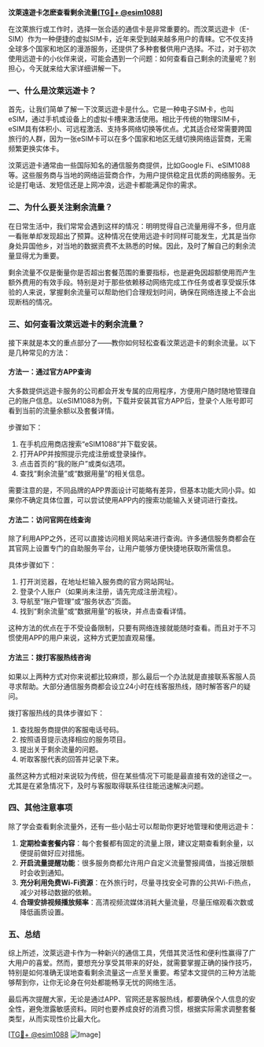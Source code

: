 **汶萊遠遊卡怎麽查看剩余流量[[TG💪+ @esim1088](https://t.me/s/esim1088)]**

在汶萊旅行或工作时，选择一张合适的通信卡是非常重要的。而汶萊远遊卡（E-SIM）作为一种便捷的虚拟SIM卡，近年来受到越来越多用户的青睐。它不仅支持全球多个国家和地区的漫游服务，还提供了多种套餐供用户选择。不过，对于初次使用远遊卡的小伙伴来说，可能会遇到一个问题：如何查看自己剩余的流量呢？别担心，今天就来给大家详细讲解一下。

### 一、什么是汶萊远遊卡？

首先，让我们简单了解一下汶萊远遊卡是什么。它是一种电子SIM卡，也叫eSIM，通过手机或设备上的虚拟卡槽来激活使用。相比于传统的物理SIM卡，eSIM具有体积小、可远程激活、支持多网络切换等优点。尤其适合经常需要跨国旅行的人群，因为一张eSIM卡可以在多个国家和地区无缝切换网络运营商，无需频繁更换实体卡。

汶萊远遊卡通常由一些国际知名的通信服务商提供，比如Google Fi、eSIM1088等。这些服务商与当地的网络运营商合作，为用户提供稳定且优质的网络服务。无论是打电话、发短信还是上网冲浪，远遊卡都能满足你的需求。

### 二、为什么要关注剩余流量？

在日常生活中，我们常常会遇到这样的情况：明明觉得自己流量用得不多，但月底一看账单却发现超出了预算。这种情况在使用远遊卡时同样可能发生，尤其是当你身处异国他乡，对当地的数据资费不太熟悉的时候。因此，及时了解自己的剩余流量显得尤为重要。

剩余流量不仅是衡量你是否超出套餐范围的重要指标，也是避免因超额使用而产生额外费用的有效手段。特别是对于那些依赖移动网络完成工作任务或者享受娱乐体验的人来说，掌握剩余流量可以帮助他们合理规划时间，确保在网络连接上不会出现断档的情况。

### 三、如何查看汶萊远遊卡的剩余流量？

接下来就是本文的重点部分了——教你如何轻松查看汶萊远遊卡的剩余流量。以下是几种常见的方法：

#### 方法一：通过官方APP查询

大多数提供远遊卡服务的公司都会开发专属的应用程序，方便用户随时随地管理自己的账户信息。以eSIM1088为例，下载并安装其官方APP后，登录个人账号即可看到当前的流量余额以及套餐详情。

步骤如下：
1. 在手机应用商店搜索“eSIM1088”并下载安装。
2. 打开APP并按照提示完成注册或登录操作。
3. 点击首页的“我的账户”或类似选项。
4. 查找“剩余流量”或“数据用量”的相关信息。

需要注意的是，不同品牌的APP界面设计可能略有差异，但基本功能大同小异。如果你不确定具体位置，可以尝试使用APP内的搜索功能输入关键词进行查找。

#### 方法二：访问官网在线查询

除了利用APP之外，还可以直接访问相关网站来进行查询。许多通信服务商都会在其官网上设置专门的自助服务平台，让用户能够方便快捷地获取所需信息。

具体步骤如下：
1. 打开浏览器，在地址栏输入服务商的官方网站网址。
2. 登录个人账户（如果尚未注册，请先完成注册流程）。
3. 导航至“账户管理”或“服务状态”页面。
4. 找到“剩余流量”或“数据用量”的板块，并点击查看详情。

这种方法的优点在于不受设备限制，只要有网络连接就能随时查看。而且对于不习惯使用APP的用户来说，这种方式更加直观易懂。

#### 方法三：拨打客服热线咨询

如果以上两种方式对你来说都比较麻烦，那么最后一个办法就是直接联系客服人员寻求帮助。大部分通信服务商都会设立24小时在线客服热线，随时解答客户的疑问。

拨打客服热线的具体步骤如下：
1. 查找服务商提供的客服电话号码。
2. 按照语音提示选择相应的服务项目。
3. 提出关于剩余流量的问题。
4. 听取客服代表的回答并记录下来。

虽然这种方式相对来说较为传统，但在某些情况下可能是最直接有效的途径之一。尤其是在紧急情况下，及时与客服取得联系往往能迅速解决问题。

### 四、其他注意事项

除了学会查看剩余流量外，还有一些小贴士可以帮助你更好地管理和使用远遊卡：

1. **定期检查套餐内容**：每个套餐都有固定的流量上限，建议定期查看剩余量，以便提前做好应对措施。
2. **开启流量提醒功能**：很多服务商都允许用户自定义流量警报阈值，当接近限额时会收到通知。
3. **充分利用免费Wi-Fi资源**：在外旅行时，尽量寻找安全可靠的公共Wi-Fi热点，减少对移动数据的依赖。
4. **合理安排视频播放频率**：高清视频流媒体消耗大量流量，尽量压缩观看次数或降低画质设置。

### 五、总结

综上所述，汶萊远遊卡作为一种新兴的通信工具，凭借其灵活性和便利性赢得了广大用户的喜爱。然而，要想充分享受其带来的好处，就需要掌握正确的操作技巧，特别是如何准确无误地查看剩余流量这一点至关重要。希望本文提供的三种方法能够帮到你，让你无论身在何处都能畅享无忧的网络生活。

最后再次提醒大家，无论是通过APP、官网还是客服热线，都要确保个人信息的安全性，避免泄露敏感资料。同时也要养成良好的消费习惯，根据实际需求调整套餐类型，从而实现性价比最大化。

[[TG💪+ @esim1088](https://t.me/s/esim1088) ![Image](https://i.postimg.cc/4NQfJmqS/Snipaste-2025-05-13-00-14-12.png)]